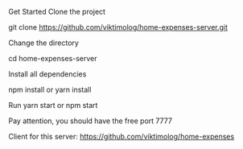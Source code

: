 Get Started Clone the project

git clone https://github.com/viktimolog/home-expenses-server.git

Change the directory

cd home-expenses-server

Install all dependencies

npm install or yarn install

Run yarn start or npm start

Pay attention, you should have the free port 7777

Client for this server: https://github.com/viktimolog/home-expenses
